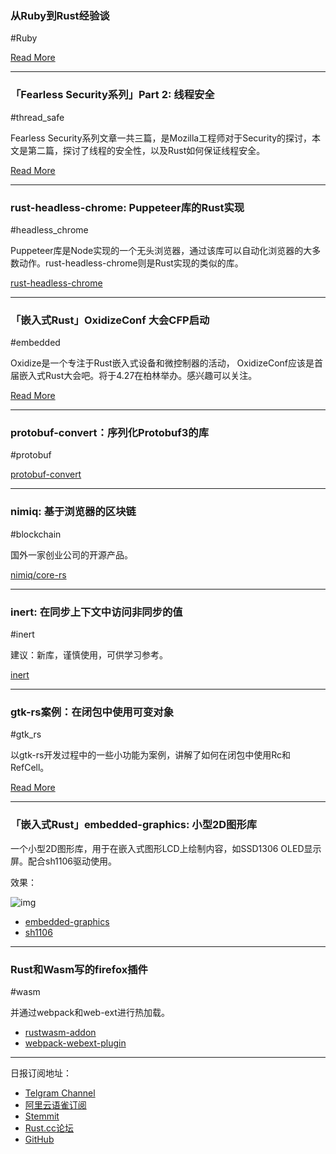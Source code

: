 ### 从Ruby到Rust经验谈

#Ruby

[Read More](https://www.reddit.com/r/rust/comments/aqonf8/moving_from_ruby_to_rust/)

---

### 「Fearless Security系列」Part 2: 线程安全

#thread_safe

Fearless Security系列文章一共三篇，是Mozilla工程师对于Security的探讨，本文是第二篇，探讨了线程的安全性，以及Rust如何保证线程安全。

[Read More](https://hacks.mozilla.org/2019/02/fearless-security-thread-safety/)

---

### rust-headless-chrome: Puppeteer库的Rust实现

#headless_chrome

Puppeteer库是Node实现的一个无头浏览器，通过该库可以自动化浏览器的大多数动作。rust-headless-chrome则是Rust实现的类似的库。

[rust-headless-chrome](https://github.com/atroche/rust-headless-chrome)

---

### 「嵌入式Rust」OxidizeConf 大会CFP启动

#embedded

Oxidize是一个专注于Rust嵌入式设备和微控制器的活动， OxidizeConf应该是首届嵌入式Rust大会吧。将于4.27在柏林举办。感兴趣可以关注。

[Read More](https://cfp.oxidizeconf.com/events/oxidize-2019)

---

### protobuf-convert：序列化Protobuf3的库

#protobuf

[protobuf-convert](https://github.com/witnet/protobuf-convert)

---

### nimiq: 基于浏览器的区块链

#blockchain

国外一家创业公司的开源产品。

[nimiq/core-rs](https://github.com/nimiq/core-rs)

---

### inert: 在同步上下文中访问非同步的值

#inert

建议：新库，谨慎使用，可供学习参考。

[inert](https://github.com/nox/inert)

---

### gtk-rs案例：在闭包中使用可变对象

#gtk_rs

以gtk-rs开发过程中的一些小功能为案例，讲解了如何在闭包中使用Rc和RefCell。

[Read More](http://sireliah.com/niusy/gtk_rust_mutable_object_in_closure/)

---

### 「嵌入式Rust」embedded-graphics: 小型2D图形库


一个小型2D图形库，用于在嵌入式图形LCD上绘制内容，如SSD1306 OLED显示屏。配合sh1106驱动使用。

效果：

![img](https://wx2.sinaimg.cn/mw690/71684decly1g06x5mbyzpj20sa0lihdt.jpg)

- [embedded-graphics](https://github.com/jamwaffles/embedded-graphics)
- [sh1106](https://github.com/jamwaffles/sh1106)

---

### Rust和Wasm写的firefox插件

#wasm

并通过webpack和web-ext进行热加载。

- [rustwasm-addon](https://github.com/willdurand/rustwasm-addon)
- [webpack-webext-plugin](https://github.com/rpl/webpack-webext-plugin)

---

日报订阅地址：

- [Telgram Channel](https://t.me/rust_daily_news )
- [阿里云语雀订阅](https://www.yuque.com/chaosbot/rustnews)
- [Stemmit](https://steemit.com/@blackanger)
- [Rust.cc论坛](https://rust.cc)
- [GitHub](https://github.com/RustStudy/rust_daily_news)